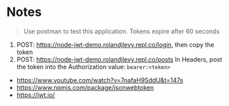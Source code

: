 # Notes

> Use postman to test this application. Tokens expire after 60 seconds

1. POST: https://node-jwt-demo.rolandjlevy.repl.co/login, then copy the token
2. POST: https://node-jwt-demo.rolandjlevy.repl.co/posts In Headers, post the token into the Authorization value: `bearer:<teken>`

- https://www.youtube.com/watch?v=7nafaH9SddU&t=147s
- https://www.npmjs.com/package/jsonwebtoken
- https://jwt.io/